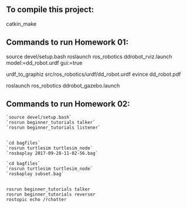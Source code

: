 

## To compile this project:

catkin_make

## Commands to run Homework 01:

source devel/setup.bash
roslaunch ros_robotics ddrobot_rviz.launch model:=dd_robot.urdf gui:=true

urdf_to_graphiz src/ros_robotics/urdf/dd_robot.urdf 
evince dd_robot.pdf

roslaunch ros_robotics ddrobot_gazebo.launch 


## Commands to run Homework 02:

	`source devel/setup.bash`
	`rosrun beginner_tutorials talker`
	`rosrun beginner_tutorials listener`


	`cd bagfiles`
	`rosrun turtlesim turtlesim_node`
	`rosbaplay 2017-09-28-11-02-56.bag`

	`cd bagfiles`
	`rosrun turtlesim turtlesim_node`
	`rosbaplay subset.bag`


	rosrun beginner_tutorials talker
	rosrun beginner_tutorials reverser
	rostopic echo /rchatter 


